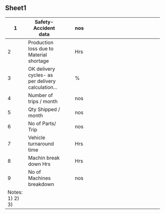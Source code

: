 ## Sheet1

| 1 | Safety- Accident data |  |  | nos |  |  |  |  |  |  |  |  |  |  |  |  |  |  |  |
| --- | --- | --- | --- | --- | --- | --- | --- | --- | --- | --- | --- | --- | --- | --- | --- | --- | --- | --- | --- |
| 2 | Production loss due to Material shortage |  |  | Hrs |  |  |  |  |  |  |  |  |  |  |  |  |  |  |  |
| 3 | OK delivery cycles- as per delivery calculation... |  |  | % |  |  |  |  |  |  |  |  |  |  |  |  |  |  |  |
| 4 | Number of trips / month |  |  | nos |  |  |  |  |  |  |  |  |  |  |  |  |  |  |  |
| 5 | Qty Shipped / month |  |  | nos |  |  |  |  |  |  |  |  |  |  |  |  |  |  |  |
| 6 | No of Parts/ Trip |  |  | nos |  |  |  |  |  |  |  |  |  |  |  |  |  |  |  |
| 7 | Vehicle turnaround time |  |  | Hrs |  |  |  |  |  |  |  |  |  |  |  |  |  |  |  |
| 8 | Machin break down Hrs |  |  | Hrs |  |  |  |  |  |  |  |  |  |  |  |  |  |  |  |
| 9 | No of Machines breakdown |  |  | nos |  |  |  |  |  |  |  |  |  |  |  |  |  |  |  |
| Notes:  1) 2) 3) |  |  |  |  |  |  |  |  |  |  |  |  |  |  |  |  |  |  |  |
